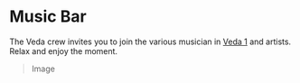 # Music Bar 

The Veda crew invites you to join the various musician in [Veda 1](veda1) and artists. Relax and enjoy the moment. 

> Image 




